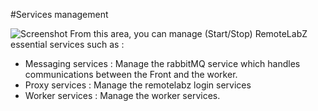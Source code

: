 #Services management

![Screenshot](/images/Administrator/Service_Overview.png)
From this area, you can manage (Start/Stop) RemoteLabZ essential services such as : 

 * Messaging services : Manage the rabbitMQ service which handles communications between the Front and the worker.
 * Proxy services : Manage the remotelabz login services
 * Worker services : Manage the worker services. 


